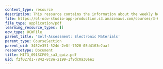 ```yaml
---
content_type: resource
description: This resource contains the information about the weekly homework quiz.
file: https://ol-ocw-studio-app-production.s3.amazonaws.com/courses/3-091sc-introduction-to-solid-state-chemistry-fall-2010/f2f027d178428c8e21991f9dc0a30ee1_MIT3_091SCF09_sa3_quiz.pdf
file_type: application/pdf
learning_resource_types: []
ocw_type: OCWFile
parent_title: 'Self-Assessment: Electronic Materials'
parent_type: CourseSection
parent_uid: 3452e351-524d-2e8f-7020-05d4103e2aaf
resourcetype: Document
title: MIT3_091SCF09_sa3_quiz.pdf
uid: f2f027d1-7842-8c8e-2199-1f9dc0a30ee1
---
```

